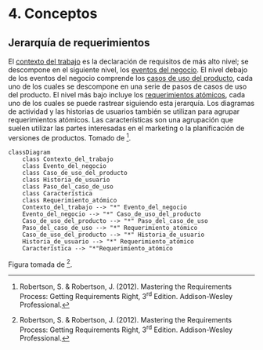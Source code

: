 # 4. Conceptos

## Jerarquía de requerimientos

El [contexto del
trabajo](/4_Conceptos/4_Trabajo_y_area_de_trabajo.md) es la
declaración de requisitos de más alto nivel; se descompone en el siguiente
nivel, los [eventos del negocio](/4_Conceptos/4_Evento_del_negocio.md). El nivel
debajo de los eventos del negocio comprende los [casos de uso del
producto](/4_Conceptos/4_Caso_de_uso_del_producto.md), cada uno de los cuales se
descompone en una serie de pasos de casos de uso del producto. El nivel más bajo
incluye los [requerimientos
atómicos](/3_Plantillas/3_1_Requerimiento_atomico.md), cada uno de los cuales se
puede rastrear siguiendo esta jerarquía. Los diagramas de actividad y las
historias de usuarios también se utilizan para agrupar requerimientos atómicos.
Las características son una agrupación que suelen utilizar las partes
interesadas en el marketing o la planificación de versiones de productos. Tomado
de [^1].

```mermaid
classDiagram
    class Contexto_del_trabajo
    class Evento_del_negocio
    class Caso_de_uso_del_producto
    class Historia_de_usuario
    class Paso_del_caso_de_uso
    class Característica
    class Requerimiento_atómico
    Contexto_del_trabajo --> "*" Evento_del_negocio
    Evento_del_negocio --> "*" Caso_de_uso_del_producto
    Caso_de_uso_del_producto --> "*" Paso_del_caso_de_uso
    Paso_del_caso_de_uso --> "*" Requerimiento_atómico
    Caso_de_uso_del_producto --> "*" Historia_de_usuario
    Historia_de_usuario --> "*" Requerimiento_atómico
    Característica --> "*"Requerimiento_atómico
```

Figura tomada de [^1].

[^1]: Robertson, S. & Robertson, J. (2012). Mastering the Requirements Process:
Getting Requirements Right, 3<sup>rd</sup> Edition. Addison-Wesley Professional.
